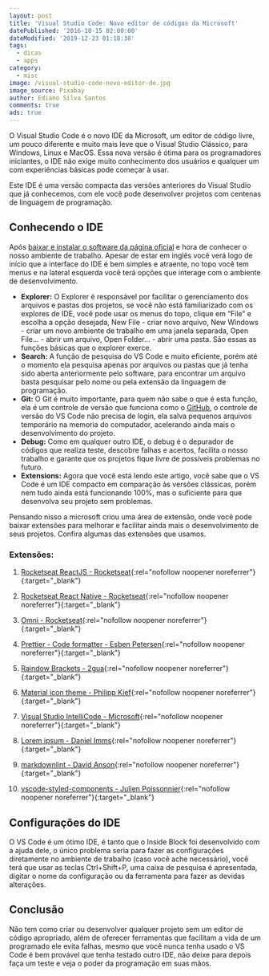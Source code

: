 ```yaml
---
layout: post
title: 'Visual Studio Code: Novo editor de códigos da Microsoft'
datePublished: '2016-10-15 02:00:00'
dateModified: '2019-12-23 01:18:38'
tags:
  - dicas
  - apps
category:
  - misc
image: /visual-studio-code-novo-editor-de.jpg
image_source: Pixabay
author: Ediano Silva Santos
comments: true
ads: true
---
```

O Visual Studio Code é o novo IDE da Microsoft, um editor de código livre, um pouco diferente e muito mais leve que o Visual Studio Clássico, para Windows, Linux e MacOS. Essa nova versão é ótima para os programadores iniciantes, o IDE não exige muito conhecimento dos usuários e qualquer um com experiências básicas pode começar à usar.

Este IDE é uma versão compacta das versões anteriores do Visual Studio que já conhecemos, com ele você pode desenvolver projetos com centenas de linguagem de programação.

## Conhecendo o IDE

Após <a href="https://code.visualstudio.com/"  target="_blank" rel="nofollow noopener noreferrer">baixar e instalar o software da página oficial</a> e hora de conhecer o nosso ambiente de trabalho. Apesar de estar em inglês você verá logo de início que a interface do IDE é bem simples e atraente, no topo você tem menus e na lateral esquerda você terá opções que interage com o ambiente de desenvolvimento.

* **Explorer:** O Explorer é responsável por facilitar o gerenciamento dos arquivos e pastas dos projetos, se você não está familiarizado com os explores de IDE, você pode usar os menus do topo, clique em “File” e escolha a opção desejada, New File - criar novo arquivo, New Windows - criar um novo ambiente de trabalho em uma janela separada, Open File... - abrir um arquivo, Open Folder… - abrir uma pasta. São essas as funções básicas que o explorer exerce.
* **Search:** A função de pesquisa do VS Code e muito eficiente, porém até o momento ela pesquisa apenas por arquivos ou pastas que já tenha sido aberta anteriormente pelo software, para encontrar um arquivo basta pesquisar pelo nome ou pela extensão da linguagem de programação.
* **Git:** O Git é muito importante, para quem não sabe o que é esta função, ela é um controle de versão que funciona como o <a href="https://www.insideblock.com/blog/github-rede-social-dos-programadores.html" target="_blank" rel="noopener">GitHub</a>, o controle de versão do VS Code não precisa de login, ela salva pequenos arquivos temporário na memoria do computador, acelerando ainda mais o desenvolvimento do projeto.
* **Debug:** Como em qualquer outro IDE, o debug é o depurador de códigos que realiza teste, descobre falhas e acertos, facilita o nosso trabalho e garante que os projetos fique livre de possíveis problemas no futuro.
* **Extensions:** Agora que você está lendo este artigo, você sabe que o VS Code é um IDE compacto em comparação às versões clássicas, porém nem tudo ainda está funcionando 100%, mas o suficiente para que desenvolva seu projeto sem problemas.

Pensando nisso a microsoft criou uma área de extensão, onde você pode baixar extensões para melhorar e facilitar ainda mais o desenvolvimento de seus projetos. Confira algumas das extensões que usamos.

### Extensões:

1. [Rocketseat ReactJS - Rocketseat](https://marketplace.visualstudio.com/items?itemName=rocketseat.RocketseatReactJS){:rel="nofollow noopener noreferrer"}{:target="_blank"}

2. [Rocketseat React Native - Rocketseat](https://marketplace.visualstudio.com/items?itemName=rocketseat.RocketseatReactNative){:rel="nofollow noopener noreferrer"}{:target="_blank"}

3. [Omni - Rocketseat](https://marketplace.visualstudio.com/items?itemName=rocketseat.theme-omni){:rel="nofollow noopener noreferrer"}{:target="_blank"}

4. [Prettier - Code formatter - Esben Petersen](https://marketplace.visualstudio.com/items?itemName=esbenp.prettier-vscode){:rel="nofollow noopener noreferrer"}{:target="_blank"}

5. [Raindow Brackets - 2gua](https://marketplace.visualstudio.com/items?itemName=2gua.rainbow-brackets){:rel="nofollow noopener noreferrer"}{:target="_blank"}

6. [Material icon theme - Philipp Kief](https://marketplace.visualstudio.com/items?itemName=PKief.material-icon-theme){:rel="nofollow noopener noreferrer"}{:target="_blank"}

7. [Visual Studio IntelliCode - Microsoft](https://marketplace.visualstudio.com/items?itemName=VisualStudioExptTeam.vscodeintellicode){:rel="nofollow noopener noreferrer"}{:target="_blank"}

8. [Lorem ipsum - Daniel Imms](https://marketplace.visualstudio.com/items?itemName=Tyriar.lorem-ipsum){:rel="nofollow noopener noreferrer"}{:target="_blank"}

9. [markdownlint - David Anson](https://marketplace.visualstudio.com/items?itemName=DavidAnson.vscode-markdownlint){:rel="nofollow noopener noreferrer"}{:target="_blank"}

10. [vscode-styled-components - Julien Poissonnier](https://marketplace.visualstudio.com/items?itemName=jpoissonnier.vscode-styled-components){:rel="nofollow noopener noreferrer"}{:target="_blank"}

## Configurações do IDE

O VS Code é um ótimo IDE, é tanto que o Inside Block foi desenvolvido com a ajuda dele, o único problema seria para fazer as configurações diretamente no ambiente de trabalho (caso você ache necessário), você terá que usar as teclas Ctrl+Shift+P, uma caixa de pesquisa é apresentada, digitar o nome da configuração ou da ferramenta para fazer as devidas alterações.

## Conclusão

Não tem como criar ou desenvolver qualquer projeto sem um editor de código apropriado, além de oferecer ferramentas que facilitam a vida de um programado ele evita falhas, mesmo que você nunca tenha usado o VS Code é bem provável que tenha testado outro IDE, não deixe para depois faça um teste e veja o poder da programação em suas mãos.
